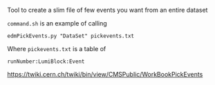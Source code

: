 Tool to create a slim file of few events you want from an entire dataset

```command.sh``` is an example of calling
```
edmPickEvents.py "DataSet" pickevents.txt
```

Where ```pickevents.txt``` is a table of
```
runNumber:LumiBlock:Event
```

https://twiki.cern.ch/twiki/bin/view/CMSPublic/WorkBookPickEvents
